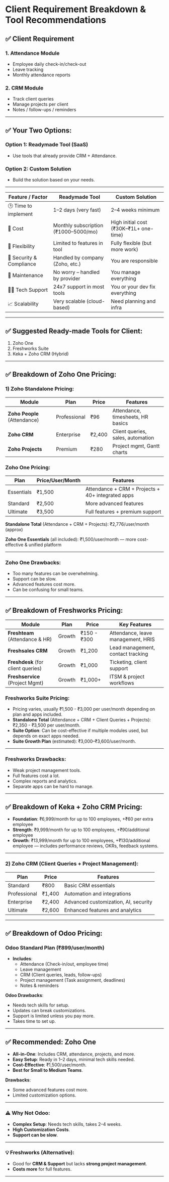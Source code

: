 # Client Requirement Breakdown & Tool Recommendations

## ✅ Client Requirement

### 1. Attendance Module
- Employee daily check-in/check-out
- Leave tracking
- Monthly attendance reports

### 2. CRM Module
- Track client queries
- Manage projects per client
- Notes / follow-ups / reminders

---

## ✅ Your Two Options:

### **Option 1**: Readymade Tool (SaaS)
- Use tools that already provide CRM + Attendance.

### **Option 2**: Custom Solution
- Build the solution based on your needs.

---

| Feature / Factor         | Readymade Tool                       | Custom Solution                        |
| ------------------------ | ------------------------------------ | -------------------------------------- |
| 🕒 Time to implement     | 1–2 days (very fast)                 | 2–4 weeks minimum                      |
| 💸 Cost                  | Monthly subscription (₹1000–5000/mo) | High initial cost (₹30K–₹1L+ one-time) |
| 🔧 Flexibility           | Limited to features in tool          | Fully flexible (but more work)         |
| 🔐 Security & Compliance | Handled by company (Zoho, etc.)      | You are responsible                    |
| 🧰 Maintenance           | No worry – handled by provider       | You manage everything                  |
| 👨‍💻 Tech Support       | 24x7 support in most tools           | You or your dev fix everything         |
| 📈 Scalability           | Very scalable (cloud-based)          | Need planning and infra                |

---

## ✅ Suggested Ready-made Tools for Client:

1. Zoho One
2. Freshworks Suite
3. Keka + Zoho CRM (Hybrid)

---

## ✅ Breakdown of Zoho One Pricing:

### 1) Zoho Standalone Pricing:
| Module                       | Plan         | Price  | Features                          |
| ---------------------------- | ------------ | ------ | --------------------------------- |
| **Zoho People** (Attendance) | Professional | ₹96    | Attendance, timesheets, HR basics |
| **Zoho CRM**                 | Enterprise   | ₹2,400 | Client queries, sales, automation |
| **Zoho Projects**            | Premium      | ₹280   | Project mgmt, Gantt charts        |

### Zoho One Pricing:
| Plan       | Price/User/Month | Features                                          |
| ---------- | ---------------- | ------------------------------------------------- |
| Essentials | ₹1,500           | Attendance + CRM + Projects + 40+ integrated apps |
| Standard   | ₹2,500           | More advanced features                            |
| Ultimate   | ₹3,500           | Full features + premium support                   |

**Standalone Total** (Attendance + CRM + Projects): ₹2,776/user/month (approx)

**Zoho One Essentials** (all included): ₹1,500/user/month — more cost-effective & unified platform

---

### **Zoho One Drawbacks**:
- Too many features can be overwhelming.
- Support can be slow.
- Advanced features cost more.
- Can be confusing for small teams.

---

## ✅ Breakdown of Freshworks Pricing:

| Module                             | Plan   | Price       | Key Features                       |
| ---------------------------------- | ------ | ----------- | ---------------------------------- |
| **Freshteam** (Attendance & HR)    | Growth | ₹150 - ₹300 | Attendance, leave management, HRIS |
| **Freshsales CRM**                 | Growth | ₹1,200      | Lead management, contact tracking  |
| **Freshdesk** (for client queries) | Growth | ₹1,000      | Ticketing, client support          |
| **Freshservice** (Project Mgmt)    | Growth | ₹1,000+     | ITSM & project workflows           |

### Freshworks Suite Pricing:
- Pricing varies, usually ₹1,500 - ₹3,000 per user/month depending on plan and apps included.
- **Standalone Total** (Attendance + CRM + Client Queries + Projects): ₹2,350 - ₹3,500 per user/month.
- **Suite Option**: Can be cost-effective if multiple modules used, but depends on exact apps needed.
- **Suite Growth Plan** (estimated): ₹3,000–₹3,600/user/month.

---

### **Freshworks Drawbacks**:
- Weak project management tools.
- Full features cost a lot.
- Complex reports and analytics.
- Separate apps can be hard to manage.

---

## ✅ Breakdown of Keka + Zoho CRM Pricing:

- **Foundation**: ₹6,999/month for up to 100 employees, +₹60 per extra employee
- **Strength**: ₹9,999/month for up to 100 employees, +₹90/additional employee
- **Growth**: ₹13,999/month for up to 100 employees, +₹130/additional employee — includes performance reviews, OKRs, feedback systems.

---

### 2) Zoho CRM (Client Queries + Project Management):
| Plan       | Price  | Features                          |
| ---------- | ------ | --------------------------------- |
| Standard   | ₹800   | Basic CRM essentials             |
| Professional | ₹1,400 | Automation and integrations     |
| Enterprise | ₹2,400 | Advanced customization, AI, security |
| Ultimate   | ₹2,600 | Enhanced features and analytics |

---

## ✅ Breakdown of Odoo Pricing:

### Odoo Standard Plan (₹899/user/month)
- **Includes**: 
  - Attendance (Check-in/out, employee time)
  - Leave management
  - CRM (Client queries, leads, follow-ups)
  - Project management (Task assignment, deadlines)
  - Notes & reminders

**Odoo Drawbacks**:
- Needs tech skills for setup.
- Updates can break customizations.
- Support is limited unless you pay more.
- Takes time to set up.

---

## ✅ Recommended: **Zoho One**

- **All-in-One**: Includes CRM, attendance, projects, and more.
- **Easy Setup**: Ready in 1–2 days, minimal tech skills needed.
- **Cost-Effective**: ₹1,500/user/month.
- **Best for Small to Medium Teams**.

**Drawbacks**:
- Some advanced features cost more.
- Limited customization options.

---

### ⚠️ **Why Not Odoo**:
- **Complex Setup**: Needs tech skills, takes 2–4 weeks.
- **High Customization Costs**.
- **Support can be slow**.

---

### 💡 **Freshworks** (Alternative):
- Good for **CRM & Support** but lacks **strong project management**.
- **Costs more** for full features.

---
